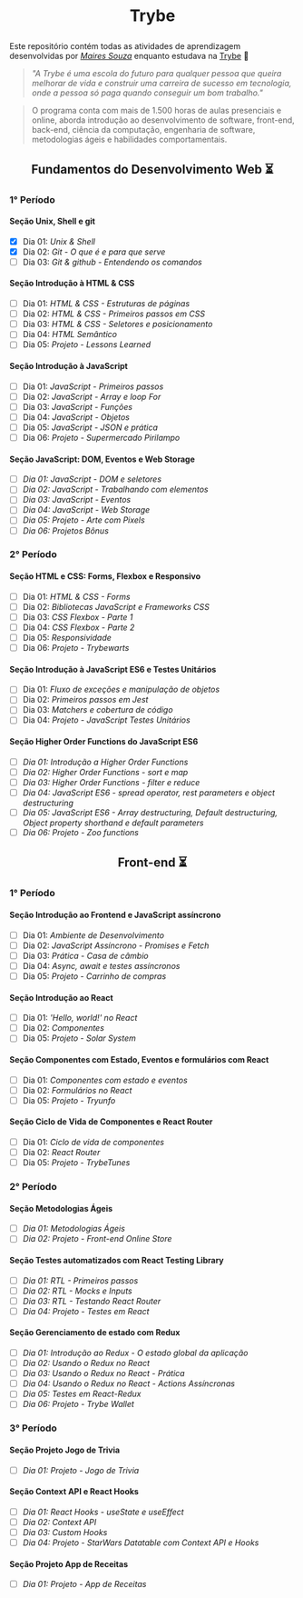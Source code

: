 # <p align="center"> Trybe </p>

Este repositório contém todas as atividades de aprendizagem desenvolvidas por _[Maires Souza](https://www.linkedin.com/in/mairess/)_ enquanto estudava na [Trybe](https://www.betrybe.com/) 🚀

>_"A Trybe é uma escola do futuro para qualquer pessoa que queira melhorar de vida e construir uma carreira de sucesso em tecnologia, onde a pessoa só paga quando conseguir um bom trabalho."_

> O programa conta com mais de 1.500 horas de aulas presenciais e online, aborda introdução ao desenvolvimento de software, front-end, back-end, ciência da computação, engenharia de software, metodologias ágeis e habilidades comportamentais.

## <p align="center"> Fundamentos do Desenvolvimento Web ⏳ </p>

### 1° Período

#### Seção Unix, Shell e git

- [x] Dia 01: _Unix & Shell_
- [x] Dia 02: _Git - O que é e para que serve_
- [ ] Dia 03: _Git & github - Entendendo os comandos_

#### Seção Introdução à HTML & CSS

- [ ] Dia 01: _HTML & CSS - Estruturas de páginas_
- [ ] Dia 02: _HTML & CSS - Primeiros passos em CSS_
- [ ] Dia 03: _HTML & CSS - Seletores e posicionamento_
- [ ] Dia 04: _HTML Semântico_
- [ ] Dia 05: _Projeto - Lessons Learned_

#### Seção Introdução à JavaScript

- [ ] Dia 01: _JavaScript - Primeiros passos_
- [ ] Dia 02: _JavaScript - Array e loop For_
- [ ] Dia 03: _JavaScript - Funções_
- [ ] Dia 04: _JavaScript - Objetos_
- [ ] Dia 05: _JavaScript - JSON e prática_
- [ ] Dia 06: _Projeto - Supermercado Pirilampo_

#### Seção JavaScript: DOM, Eventos e Web Storage

- [ ] _Dia 01: JavaScript - DOM e seletores_
- [ ] _Dia 02: JavaScript - Trabalhando com elementos_
- [ ] _Dia 03: JavaScript - Eventos_
- [ ] _Dia 04: JavaScript - Web Storage_
- [ ] _Dia 05: Projeto - Arte com Pixels_
- [ ] _Dia 06: Projetos Bônus_

### 2° Período

#### Seção HTML e CSS: Forms, Flexbox e Responsivo

- [ ] Dia 01: _HTML & CSS - Forms_
- [ ] Dia 02: _Bibliotecas JavaScript e Frameworks CSS_
- [ ] Dia 03: _CSS Flexbox - Parte 1_
- [ ] Dia 04: _CSS Flexbox - Parte 2_
- [ ] Dia 05: _Responsividade_
- [ ] Dia 06: _Projeto - Trybewarts_

#### Seção Introdução à JavaScript ES6 e Testes Unitários

- [ ] Dia 01: _Fluxo de exceções e manipulação de objetos_
- [ ] Dia 02: _Primeiros passos em Jest_
- [ ] Dia 03: _Matchers e cobertura de código_
- [ ] Dia 04: _Projeto - JavaScript Testes Unitários_

#### Seção Higher Order Functions do JavaScript ES6

- [ ] _Dia 01: Introdução a Higher Order Functions_
- [ ] _Dia 02: Higher Order Functions - sort e map_
- [ ] _Dia 03: Higher Order Functions - filter e reduce_
- [ ] _Dia 04: JavaScript ES6 - spread operator, rest parameters e object destructuring_
- [ ] _Dia 05: JavaScript ES6 - Array destructuring, Default destructuring, Object property shorthand e default parameters_
- [ ] _Dia 06: Projeto - Zoo functions_

## <p align="center"> Front-end ⏳ </p>

### 1° Período
#### Seção Introdução ao Frontend e JavaScript assíncrono

- [ ] Dia 01: _Ambiente de Desenvolvimento_
- [ ] Dia 02: _JavaScript Assíncrono - Promises e Fetch_
- [ ] Dia 03: _Prática - Casa de câmbio_
- [ ] Dia 04: _Async, await e testes assíncronos_
- [ ] Dia 05: _Projeto - Carrinho de compras_

#### Seção Introdução ao React

- [ ] Dia 01: _'Hello, world!' no React_
- [ ] Dia 02: _Componentes_
- [ ] Dia 05: _Projeto - Solar System_

#### Seção Componentes com Estado, Eventos e formulários com React

- [ ] Dia 01: _Componentes com estado e eventos_
- [ ] Dia 02: _Formulários no React_
- [ ] Dia 05: _Projeto - Tryunfo_

#### Seção Ciclo de Vida de Componentes e React Router

- [ ] Dia 01: _Ciclo de vida de componentes_
- [ ] Dia 02: _React Router_
- [ ] Dia 05: _Projeto - TrybeTunes_

### 2° Período

#### Seção Metodologias Ágeis

- [ ] _Dia 01: Metodologias Ágeis_
- [ ] _Dia 02: Projeto - Front-end Online Store_
#### Seção Testes automatizados com React Testing Library

- [ ] _Dia 01: RTL - Primeiros passos_
- [ ] _Dia 02: RTL - Mocks e Inputs_
- [ ] _Dia 03: RTL - Testando React Router_
- [ ] _Dia 04: Projeto - Testes em React_
#### Seção Gerenciamento de estado com Redux

- [ ] _Dia 01: Introdução ao Redux - O estado global da aplicação_
- [ ] _Dia 02: Usando o Redux no React_
- [ ] _Dia 03: Usando o Redux no React - Prática_
- [ ] _Dia 04: Usando o Redux no React - Actions Assíncronas_
- [ ] _Dia 05: Testes em React-Redux_
- [ ] _Dia 06: Projeto - Trybe Wallet_

### 3° Período

#### Seção Projeto Jogo de Trivia

- [ ] _Dia 01: Projeto - Jogo de Trivia_
#### Seção Context API e React Hooks

- [ ] _Dia 01: React Hooks - useState e useEffect_
- [ ] _Dia 02: Context API_
- [ ] _Dia 03: Custom Hooks_
- [ ] _Dia 04: Projeto - StarWars Datatable com Context API e Hooks_
#### Seção Projeto App de Receitas

- [ ] _Dia 01: Projeto - App de Receitas_
